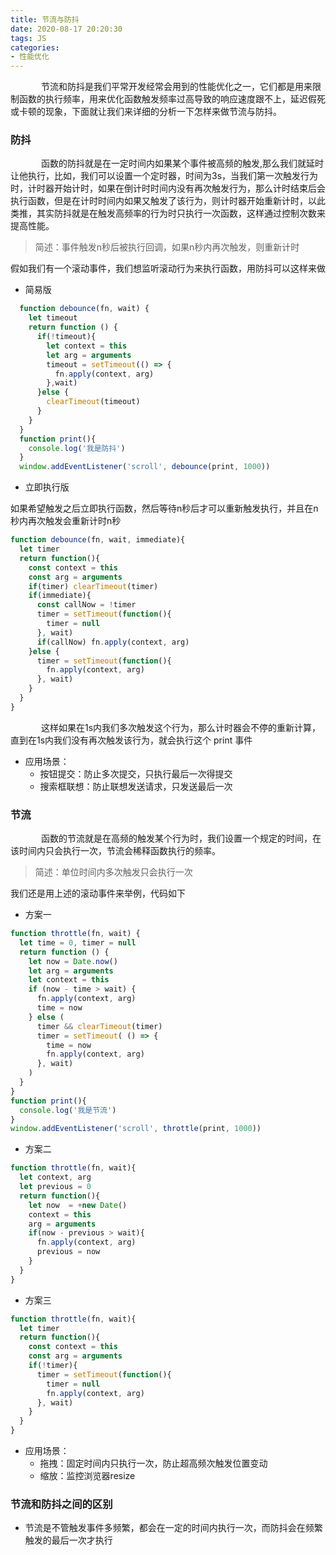 ```yaml
---
title: 节流与防抖
date: 2020-08-17 20:20:30
tags: JS
categories:
- 性能优化
---
```

&ensp;&ensp;&ensp;&ensp;&ensp;&ensp;&ensp;节流和防抖是我们平常开发经常会用到的性能优化之一，它们都是用来限制函数的执行频率，用来优化函数触发频率过高导致的响应速度跟不上，延迟假死或卡顿的现象，下面就让我们来详细的分析一下怎样来做节流与防抖。
### 防抖
&ensp;&ensp;&ensp;&ensp;&ensp;&ensp;&ensp;函数的防抖就是在一定时间内如果某个事件被高频的触发,那么我们就延时让他执行，比如，我们可以设置一个定时器，时间为3s，当我们第一次触发行为时，计时器开始计时，如果在倒计时时间内没有再次触发行为，那么计时结束后会执行函数，但是在计时时间内如果又触发了该行为，则计时器开始重新计时，以此类推，其实防抖就是在触发高频率的行为时只执行一次函数，这样通过控制次数来提高性能。

> 简述：事件触发n秒后被执行回调，如果n秒内再次触发，则重新计时

假如我们有一个滚动事件，我们想监听滚动行为来执行函数，用防抖可以这样来做

- 简易版

```js
  function debounce(fn, wait) {
    let timeout
    return function () {
      if(!timeout){
        let context = this
        let arg = arguments
        timeout = setTimeout(() => {
          fn.apply(context, arg)
        },wait)
      }else {
        clearTimeout(timeout)
      }
    }
  }
  function print(){
    console.log('我是防抖')
  }
  window.addEventListener('scroll', debounce(print, 1000))
```

- 立即执行版

如果希望触发之后立即执行函数，然后等待n秒后才可以重新触发执行，并且在n秒内再次触发会重新计时n秒

```js
function debounce(fn, wait, immediate){
  let timer
  return function(){
    const context = this
    const arg = arguments
    if(timer) clearTimeout(timer)
    if(immediate){
      const callNow = !timer
      timer = setTimeout(function(){
        timer = null
      }, wait)
      if(callNow) fn.apply(context, arg)
    }else {
      timer = setTimeout(function(){
        fn.apply(context, arg)
      }, wait)
    }
  }
}
```

&ensp;&ensp;&ensp;&ensp;&ensp;&ensp;&ensp;这样如果在1s内我们多次触发这个行为，那么计时器会不停的重新计算，直到在1s内我们没有再次触发该行为，就会执行这个 print 事件

- 应用场景：
  - 按钮提交：防止多次提交，只执行最后一次得提交
  - 搜索框联想：防止联想发送请求，只发送最后一次

### 节流
&ensp;&ensp;&ensp;&ensp;&ensp;&ensp;&ensp;函数的节流就是在高频的触发某个行为时，我们设置一个规定的时间，在该时间内只会执行一次，节流会稀释函数执行的频率。

> 简述：单位时间内多次触发只会执行一次

我们还是用上述的滚动事件来举例，代码如下

- 方案一

```js
function throttle(fn, wait) {
  let time = 0, timer = null
  return function () {
    let now = Date.now()
    let arg = arguments
    let context = this
    if (now - time > wait) {
      fn.apply(context, arg)
      time = now
    } else (
      timer && clearTimeout(timer)
      timer = setTimeout( () => {
        time = now
        fn.apply(context, arg)
      }, wait)
    )
  }
}
function print(){
  console.log('我是节流')
}
window.addEventListener('scroll', throttle(print, 1000))
```
- 方案二

```js
function throttle(fn, wait){
  let context, arg
  let previous = 0
  return function(){
    let now  = +new Date()
    context = this
    arg = arguments
    if(now - previous > wait){
      fn.apply(context, arg)
      previous = now
    }
  }
}
```
- 方案三

```js
function throttle(fn, wait){
  let timer
  return function(){
    const context = this
    const arg = arguments
    if(!timer){
      timer = setTimeout(function(){
        timer = null
        fn.apply(context, arg)
      }, wait)
    }
  }
}
```

- 应用场景：
  - 拖拽：固定时间内只执行一次，防止超高频次触发位置变动
  - 缩放：监控浏览器resize

### 节流和防抖之间的区别

- 节流是不管触发事件多频繁，都会在一定的时间内执行一次，而防抖会在频繁触发的最后一次才执行

